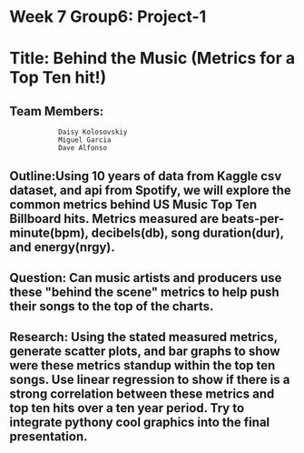 # Week 7 Group6: Project-1
# Title:  Behind the Music (Metrics for a Top Ten hit!)

## Team Members:
                Daisy Kolosovskiy
                Miguel Garcia
                Dave Alfonso
                
## Outline:Using 10 years of data from Kaggle csv dataset, and api from Spotify, we will explore the common metrics behind US Music Top Ten Billboard hits.  Metrics measured are beats-per-minute(bpm), decibels(db), song duration(dur), and energy(nrgy).
          
## Question:  Can music artists and producers use these "behind the scene" metrics to help push their songs to the top of the charts. 

## Research:  Using the stated measured metrics, generate scatter plots, and bar graphs to show were these metrics standup within the top ten songs.  Use linear regression to show if there is a strong correlation between these metrics and top ten hits over a ten year period.  Try to integrate pythony cool graphics into the final presentation.
